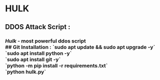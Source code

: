 # <b>HULK</b> 
## <b>DDOS Attack Script :</b>
<h3> <i>Hulk</i></b> - most powerful ddos script <br>
## <b>Git Installation :</b>
`sudo apt update && sudo apt upgrade -y`<br>
`sudo apt install python -y`<br>
`sudo apt install git -y`<br>
`python -m pip install -r requirements.txt`<br>
`python hulk.py`<br>

